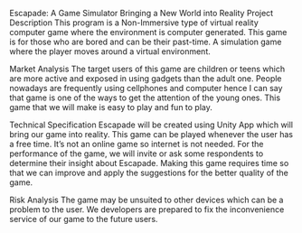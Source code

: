 Escapade: A Game Simulator Bringing a New World into Reality
Project Description
This program is a Non-Immersive type of virtual reality computer game where the environment is computer generated. This game is for those who are bored and can be their past-time. A simulation game where the player moves around a virtual environment.

Market Analysis
The target users of this game are children or teens which are more active and exposed in using gadgets than the adult one. People nowadays are frequently using cellphones and computer hence I can say that game is one of the ways to get the attention of the young ones. This game that we will make is easy to play and fun to play.

Technical Specification
Escapade will be created using Unity App which will bring our game into reality. This game can be played whenever the user has a free time. It’s not an online game so internet is not needed. For the performance of the game, we will invite or ask some respondents to determine their insight about Escapade. Making this game requires time so that we can improve and apply the suggestions for the better quality of the game.

Risk Analysis
The game may be unsuited to other devices which can be a problem to the user. We developers are prepared to fix the inconvenience service of our game to the future users.


